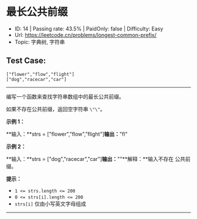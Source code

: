 # 最长公共前缀                                                         

* ID: 14      | Passing rate: 43.5% | PaidOnly: false  | Difficulty: Easy 
* Url: https://leetcode.cn/problems/longest-common-prefix/ 
* Topic: 字典树, 字符串 

## Test Case: 
```
["flower","flow","flight"]
["dog","racecar","car"]
```



---
编写一个函数来查找字符串数组中的最长公共前缀。

如果不存在公共前缀，返回空字符串 `\"\"`。


**示例 1：**

**输入：**strs = [\"flower\",\"flow\",\"flight\"]**输出：**\"fl\"

**示例 2：**

**输入：**strs = [\"dog\",\"racecar\",\"car\"]**输出：**\"\"**解释：**输入不存在
公共前缀。


**提示：**

* `1 <= strs.length <= 200`
* `0 <= strs[i].length <= 200`
* `strs[i]` 仅由小写英文字母组成

---